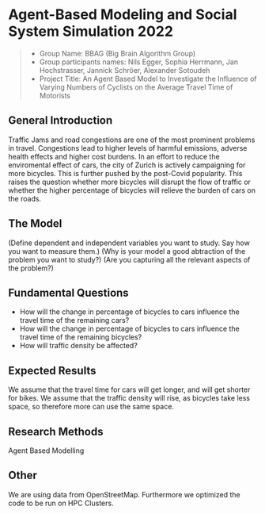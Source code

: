 # Agent-Based Modeling and Social System Simulation 2022
> * Group Name: BBAG (Big Brain Algorithm Group)
> * Group participants names: Nils Egger, Sophia Herrmann, Jan Hochstrasser, Jannick Schröer, Alexander Sotoudeh
> * Project Title: An Agent Based Model to Investigate the Influence of Varying Numbers of Cyclists on the Average Travel Time of Motorists

## General Introduction

Traffic Jams and road congestions are one of the most prominent problems in travel. Congestions lead to higher levels of harmful emissions, 
adverse health effects and higher cost burdens. In an effort to reduce the enviromental effect of cars, the city of Zurich is actively campaigning 
for more bicycles. This is further pushed by the post-Covid popularity. This raises the question whether more bicycles will disrupt the flow of traffic or whether the higher percentage of bicycles will relieve the burden of cars on the roads.

## The Model

(Define dependent and independent variables you want to study. Say how you want to measure them.) (Why is your model a good abtraction of the problem you want to study?) (Are you capturing all the relevant aspects of the problem?)


## Fundamental Questions

- How will the change in percentage of bicycles to cars influence the travel time of the remaining cars?
- How will the change in percentage of bicycles to cars influence the travel time of the remaining bicycles?
- How will traffic density be affected?


## Expected Results

We assume that the travel time for cars will get longer, and will get shorter for bikes. We assume that the traffic density will rise, as bicycles take less space, so therefore more can use the same space.


## Research Methods

Agent Based Modelling

## Other

We are using data from OpenStreetMap. Furthermore we optimized the code to be run on HPC Clusters.
